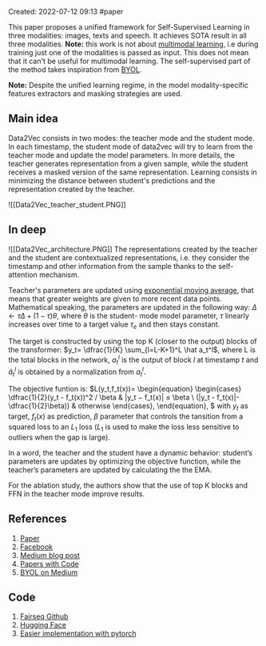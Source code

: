 Created: 2022-07-12 09:13
#paper

This paper proposes a unified framework for Self-Supervised Learning in three modalities: images, texts and speech. It achieves SOTA result in all three modalities.
**Note:** this work is not about [multimodal learning](https://towardsdatascience.com/multimodal-deep-learning-ce7d1d994f4), i.e during training just one of the modalities is passed as input. This does not mean that it can't be useful for multimodal learning.
The self-supervised part of the method takes inspiration from [BYOL](https://arxiv.org/pdf/2006.07733.pdf).

**Note:** Despite the unified learning regime, in the model modality-specific features extractors and masking strategies are used.

## Main idea
Data2Vec consists in two modes: the teacher mode and the student mode. In each timestamp, the student mode of data2vec will try to learn from the teacher mode and update the model parameters. In more details, the teacher generates representation from a given sample, while the student receives a masked version of the same representation. Learning consists in minimizing the distance between student's predictions and the representation created by the teacher.

![[Data2Vec_teacher_student.PNG]]

## In deep
![[Data2Vec_architecture.PNG]]
The representations created by the teacher and the student are contextualized representations, i.e. they consider the timestamp and other information from the sample thanks to the self-attention mechanism.

Teacher's parameters are updated using [exponential moving average](https://en.wikipedia.org/wiki/Moving_average#%7B%7Banchor%7Cexponential_moving_average%7CExponential%7D%7DExponential_moving_average), that means that greater weights are given to more recent data points. Mathematical speaking, the parameters are updated in the following way: $\Delta \leftarrow \tau \Delta + (1 - \tau)\theta$, where $\theta$ is the student- mode model parameter, $\tau$ linearly increases over time to a target value $\tau_e$ and then stays constant. 

The target is constructed by using the top K (closer to the output) blocks of the transformer: $y_t= \dfrac{1}{K} \sum_{l=L-K+1}^L \hat a_t^l$, where L is the total blocks in the network, $a_t^l$ is the output of block *l* at timestamp *t* and $\hat a_t^l$ is obtained by a normalization from $a_t^l$.

The objective funtion is: 
$L(y_t,f_t(x))=
\begin{equation}
    \begin{cases}
      \dfrac{1}{2}(y_t - f_t(x))^2 / \beta & |y_t − f_t(x)| ≤ \beta \\
      (|y_t - f_t(x)|-\dfrac{1}{2}\beta)) & otherwise
    \end{cases}\,
\end{equation},
$ with $y_t$ as target, $f_t(x)$ as prediction, $\beta$ parameter that controls the tansition from a squared loss to an $L_1$ loss ($L_1$ is used to make the loss less sensitive to outliers when the gap is large).

In a word, the teacher and the student have a dynamic behavior: student’s parameters are updates by optimizing the objective function, while the teacher’s parameters are updated by calculating the the EMA.

For the ablation study, the authors show that the use of top K blocks and FFN in the teacher mode improve results.

## References
1. [Paper](https://arxiv.org/pdf/2202.03555.pdf)
2. [Facebook](https://ai.facebook.com/research/data2vec-a-general-framework-for-self-supervised-learning-in-speech-vision-and-language/)
3. [Medium blog post](https://medium.com/mlearning-ai/interpretation-of-data2vec-a-general-framework-for-self-supervised-learning-in-speech-vision-and-43299fef41d4)
4. [Papers with Code](https://paperswithcode.com/paper/data2vec-a-general-framework-for-self-1)
5. [BYOL on Medium](https://medium.com/mlearning-ai/read-paper-with-me-bootstrap-your-own-latent-a-new-approach-to-self-supervised-learning-e6580ce8dae5)

## Code
1. [Fairseq Github](https://github.com/facebookresearch/fairseq/tree/main/examples/data2vec)
2. [Hugging Face](https://huggingface.co/docs/transformers/model_doc/data2vec#transformers.Data2VecVisionModel)
3. [Easier implementation with pytorch](https://github.com/arxyzan/data2vec-pytorch)
